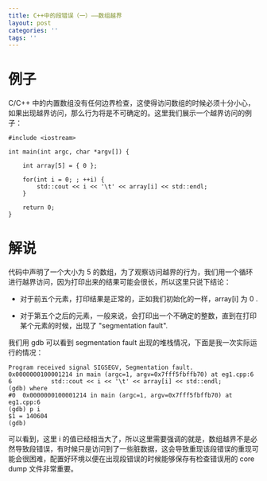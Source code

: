 ```yaml
---
title: C++中的段错误（一）——数组越界
layout: post
categories: ''
tags: ''
---
```

# 例子

C/C++ 中的内置数组没有任何边界检查，这使得访问数组的时候必须十分小心，如果出现越界访问，那么行为将是不可确定的。这里我们展示一个越界访问的例子：

    #include <iostream>

    int main(int argc, char *argv[]) {

        int array[5] = { 0 };

        for(int i = 0; ; ++i) {
            std::cout << i << '\t' << array[i] << std::endl;
        }

        return 0;
    }
<!--more-->    

# 解说
代码中声明了一个大小为 5 的数组，为了观察访问越界的行为，我们用一个循环进行越界访问，因为打印出来的结果可能会很长，所以这里只说下结论：

* 对于前五个元素，打印结果是正常的，正如我们初始化的一样，array[i] 为 0 .

* 对于第五个之后的元素，一般来说，会打印出一个不确定的整数，直到在打印某个元素的时候，出现了 "segmentation fault".

我们用 gdb 可以看到 segmentation fault 出现的堆栈情况，下面是我一次实际运行的情况：

    Program received signal SIGSEGV, Segmentation fault.
    0x0000000100001214 in main (argc=1, argv=0x7fff5fbffb70) at eg1.cpp:6
    6	        std::cout << i << '\t' << array[i] << std::endl;
    (gdb) where
    #0  0x0000000100001214 in main (argc=1, argv=0x7fff5fbffb70) at eg1.cpp:6
    (gdb) p i
    $1 = 140604
    (gdb)
    
可以看到，这里 i 的值已经相当大了，所以这里需要强调的就是，数组越界不是必然导致段错误，有时候只是访问到了一些脏数据，这会导致重现该段错误的重现可能会很困难，配置好环境以便在出现段错误的时候能够保存有检查错误用的 core dump 文件非常重要。